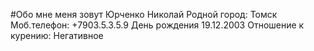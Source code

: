 #Обо мне
меня зовут Юрченко Николай 
Родной город: Томск
Моб.телефон: +7903.5.3.5.9
День рождения 19.12.2003
Отношение к курению: Негативное
